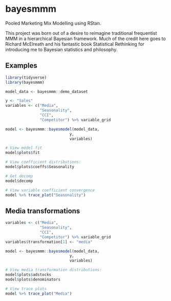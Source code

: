 # bayesmmm

Pooled Marketing Mix Modelling using RStan.

This project was born out of a desire to reimagine traditional frequentist MMM in a hierarchical Bayesian framework. Much of the credit here goes to Richard McElreath and his fantastic book Statistical Rethinking for introducing me to Bayesian statistics and philosophy.

## Examples

```r
library(tidyverse)
library(bayesmmm)

model_data <- bayesmmm::demo_dataset

y <- "Sales"
variables <- c("Media",
               "Seasonality",
               "CCI",
               "Competitor") %>% variable_grid

model <- bayesmmm::bayesmodel(model_data,
                            y,
                            variables)

# View model fit
model$plots$fit

# View coefficient distributions:
model$plots$coeffs$Seasonality

# Get decomp
model$decomp

# View variable coefficient convergence
model %>% trace_plot("Seasonality")
```

## Media transformations

```r
variables <- c("Media",
               "Seasonality",
               "CCI",
               "Competitor") %>% variable_grid
variables$transformation[1] <- "media"

model <- bayesmmm::bayesmodel(model_data,
                            y,
                            variables)

# View media transformation distributions:
model$plots$adstocks
model$plots$denominators

# View trace plots
model %>% trace_plot("Media")
```
